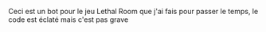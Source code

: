 Ceci est un bot pour le jeu Lethal Room que j'ai fais pour passer le temps, le code est éclaté mais c'est pas grave